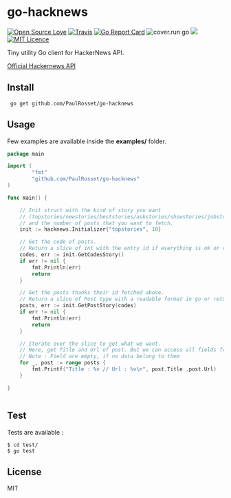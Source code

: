 # go-hacknews 
[![Open Source Love](https://badges.frapsoft.com/os/v1/open-source.svg?v=103)](https://github.com/ellerbrock/open-source-badge/)
[![Travis](https://img.shields.io/travis/rust-lang/rust.svg)](https://travis-ci.org/PaulRosset/go-hacknews)
[![Go Report Card](https://goreportcard.com/badge/github.com/PaulRosset/go-hacknews)](https://goreportcard.com/report/github.com/PaulRosset/go-hacknews)
![cover.run go](https://cover.run/go/github.com/PaulRosset/go-hacknews.svg)
[![](http://godoc.org/github.com/PaulRosset/go-hacknews?status.svg)](http://godoc.org/github.com/PaulRosset/go-hacknews)
[![MIT Licence](https://badges.frapsoft.com/os/mit/mit.svg?v=103)](https://opensource.org/licenses/mit-license.php)


Tiny utility Go client for HackerNews API.

[Official Hackernews API](https://github.com/HackerNews/API)

## Install

```
 go get github.com/PaulRosset/go-hacknews
```

## Usage

Few examples are available inside the **examples/** folder.

```go
package main

import (
	    "fmt"
	    "github.com/PaulRosset/go-hacknews"
)

func main() {

	// Init struct with the kind of story you want
	// (topstories/newstories/beststories/askstories/showstories/jobstories)
	// and the number of posts that you want to fetch.
	init := hacknews.Initializer{"topstories", 10}

	// Get the code of posts.
	// Return a slice of int with the entry id if everything is ok or return an error.
	codes, err := init.GetCodesStory()
	if err != nil {
		fmt.Println(err)
		return
	}

	// Get the posts thanks their id fetched above.
	// Return a slice of Post type with a readable format in go or return an err if fail.
	posts, err := init.GetPostStory(codes)
	if err != nil {
		fmt.Println(err)
		return
	}

	// Iterate over the slice to get what we want.
	// Here, get Title and Url of post. But we can access all fields from the official hackernews api
	// Note : Field are empty, if no data belong to them
	for _, post := range posts {
		fmt.Printf("Title : %v // Url : %v\n", post.Title ,post.Url)
	}

}



```

## Test

Tests are available :

```
$ cd test/
$ go test
```

## License

MIT
